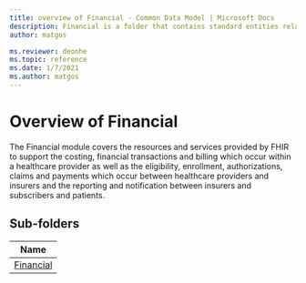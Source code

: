```yaml
---
title: overview of Financial - Common Data Model | Microsoft Docs
description: Financial is a folder that contains standard entities related to the Common Data Model.
author: matgos

ms.reviewer: deonhe
ms.topic: reference
ms.date: 1/7/2021
ms.author: matgos
---
```


# Overview of Financial
The Financial module covers the resources and services provided by FHIR to support the costing, financial transactions and billing which occur within a healthcare provider as well as the eligibility, enrollment, authorizations, claims and payments which occur between healthcare providers and insurers and the reporting and notification between insurers and subscribers and patients.

## Sub-folders

|Name|
|---|
|[Financial](Financial/overview.md)|



